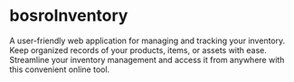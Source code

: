 # bosroInventory
A user-friendly web application for managing and tracking your inventory. Keep organized records of your products, items, or assets with ease. Streamline your inventory management and access it from anywhere with this convenient online tool.
